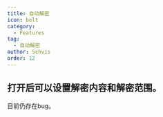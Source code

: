 ```yaml
---
title: 自动解密
icon: bolt
category:
  - Features
tag:
  - 自动解密
author: Schvis
order: 12
---
```


## 打开后可以设置解密内容和解密范围。
目前仍存在bug。